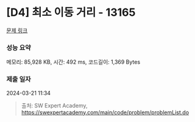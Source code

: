 # [D4] 최소 이동 거리 - 13165 

[문제 링크](https://swexpertacademy.com/main/code/problem/problemDetail.do?contestProbId=AXx8_DQaZHcDFARs) 

### 성능 요약

메모리: 85,928 KB, 시간: 492 ms, 코드길이: 1,369 Bytes

### 제출 일자

2024-03-21 11:34



> 출처: SW Expert Academy, https://swexpertacademy.com/main/code/problem/problemList.do